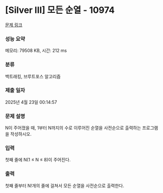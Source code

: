 # [Silver III] 모든 순열 - 10974 

[문제 링크](https://www.acmicpc.net/problem/10974) 

### 성능 요약

메모리: 79508 KB, 시간: 212 ms

### 분류

백트래킹, 브루트포스 알고리즘

### 제출 일자

2025년 4월 23일 00:14:57

### 문제 설명

<p>N이 주어졌을 때, 1부터 N까지의 수로 이루어진 순열을 사전순으로 출력하는 프로그램을 작성하시오.</p>

### 입력 

 <p>첫째 줄에 N(1 ≤ N ≤ 8)이 주어진다. </p>

### 출력 

 <p>첫째 줄부터 N!개의 줄에 걸쳐서 모든 순열을 사전순으로 출력한다.</p>

